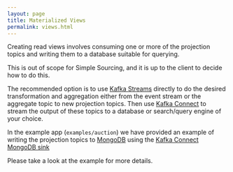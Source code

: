 ```yaml
---
layout: page
title: Materialized Views
permalink: views.html
---
```


Creating read views involves consuming one or more of the projection topics and writing them to a database suitable for querying. 

This is out of scope for Simple Sourcing, and it is up to the client to decide how to do this. 

The recommended option is to use [Kafka Streams](https://kafka.apache.org/documentation/streams/) directly to do the desired transformation and aggregation
 either from the event stream or the aggregate topic to new projection topics. 
 Then use [Kafka Connect](https://www.confluent.io/product/connectors/) to stream the output of
these topics to a database or search/query engine of your choice.

In the example app (`examples/auction`) we have provided an example of writing the projection topics to [MongoDB](https://www.mongodb.com/)
using the [Kafka Connect MongoDB sink](https://www.confluent.io/connector/kafka-connect-mongodb-sink/)

Please take a look at the example for more details.
